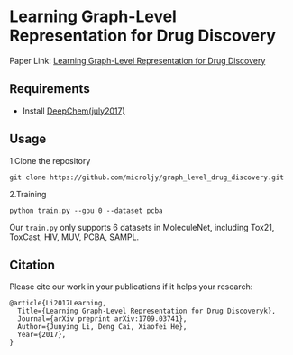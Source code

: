 # Learning Graph-Level Representation for Drug Discovery
Paper Link: [Learning Graph-Level Representation for Drug Discovery](https://arxiv.org/abs/1709.03741)


## Requirements
- Install [DeepChem(july2017)](https://github.com/deepchem/deepchem/tree/july2017)

## Usage
1.Clone the repository

	git clone https://github.com/microljy/graph_level_drug_discovery.git

2.Training 

	python train.py --gpu 0 --dataset pcba

Our ```train.py``` only supports 6 datasets in MoleculeNet, including Tox21, ToxCast, HIV, MUV, PCBA, SAMPL.

## Citation
Please cite our work in your publications if it helps your research:

	@article{Li2017Learning,
	  Title={Learning Graph-Level Representation for Drug Discoveryk},
	  Journal={arXiv preprint arXiv:1709.03741},
	  Author={Junying Li, Deng Cai, Xiaofei He},
	  Year={2017},
	}
